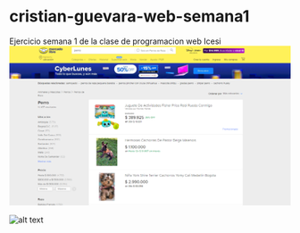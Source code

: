 # cristian-guevara-web-semana1
Ejercicio semana 1 de la clase de programacion web Icesi
![alt text]( https://github.com/Cristianweb22/cristian-guevara-web-semana1/blob/main/ref.png?raw=true)

![alt text](https://scontent.fclo2-2.fna.fbcdn.net/v/t39.30808-6/296356038_10226819232603403_1734508065755023209_n.jpg?_nc_cat=108&ccb=1-7&_nc_sid=8bfeb9&_nc_eui2=AeFQMpJTfq2DT4CJYc1OAucIvc7plpN3vJa9zumWk3e8ljMbrNWBv4O9XzG5QCnGOpc&_nc_ohc=GV--RZhmz9EAX98kxxz&tn=rhOKdnTXpFCJIXU5&_nc_ht=scontent.fclo2-2.fna&oh=00_AT9VN7FQvaG2i4qolYGVle-vGmTbBpgm48JFz2Xzsp-Lxg&oe=62F2527E)